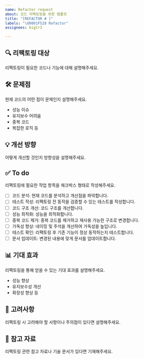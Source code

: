 ```yaml
---
name: Refactor request
about: 코드 리팩토링을 위한 템플릿
title: "[REFACTOR # ]"
labels: "\U0001F528 Refactor"
assignees: bigtr3

---
```


## 🔍 리팩토링 대상
리팩토링이 필요한 코드나 기능에 대해 설명해주세요.

## 🛠️ 문제점
현재 코드의 어떤 점이 문제인지 설명해주세요.
- 성능 이슈
- 유지보수 어려움
- 중복 코드
- 복잡한 로직 등

## 💡 개선 방향
어떻게 개선할 것인지 방향성을 설명해주세요.

## ✅ To do
리팩토링에 필요한 작업 항목을 체크박스 형태로 작성해주세요.
- [ ] 코드 분석: 현재 코드를 분석하고 개선점을 파악합니다.
- [ ] 테스트 작성: 리팩토링 전 동작을 검증할 수 있는 테스트를 작성합니다.
- [ ] 코드 구조 개선: 코드 구조를 개선합니다.
- [ ] 성능 최적화: 성능을 최적화합니다.
- [ ] 중복 코드 제거: 중복 코드를 제거하고 재사용 가능한 구조로 변경합니다.
- [ ] 가독성 향상: 네이밍 및 주석을 개선하여 가독성을 높입니다.
- [ ] 테스트 확인: 리팩토링 후 기존 기능이 정상 동작하는지 테스트합니다.
- [ ] 문서 업데이트: 변경된 내용에 맞게 문서를 업데이트합니다.

## 📊 기대 효과
리팩토링을 통해 얻을 수 있는 기대 효과를 설명해주세요.
- 성능 향상
- 유지보수성 개선
- 확장성 향상 등

## 💬 고려사항
리팩토링 시 고려해야 할 사항이나 주의점이 있다면 설명해주세요.

## 🔗 참고 자료
리팩토링 관련 참고 자료나 기술 문서가 있다면 기재해주세요.
